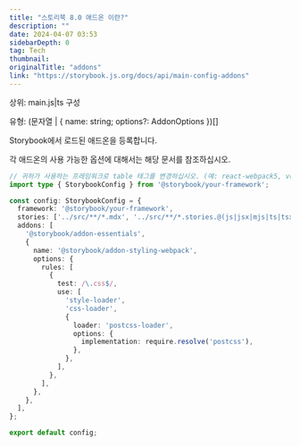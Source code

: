 ```yaml
---
title: "스토리북 8.0 애드온 이란?"
description: ""
date: 2024-04-07 03:53
sidebarDepth: 0
tag: Tech
thumbnail: 
originalTitle: "addons"
link: "https://storybook.js.org/docs/api/main-config-addons"
---
```



상위: main.js|ts 구성

유형: (문자열 | { name: string; options?: AddonOptions })[]

Storybook에서 로드된 애드온을 등록합니다.

각 애드온의 사용 가능한 옵션에 대해서는 해당 문서를 참조하십시오.



```typescript
// 귀하가 사용하는 프레임워크로 table 태그를 변경하십시오. (예: react-webpack5, vue3-vite)
import type { StorybookConfig } from '@storybook/your-framework';

const config: StorybookConfig = {
  framework: '@storybook/your-framework',
  stories: ['../src/**/*.mdx', '../src/**/*.stories.@(js|jsx|mjs|ts|tsx)'],
  addons: [
    '@storybook/addon-essentials',
    {
      name: '@storybook/addon-styling-webpack',
      options: {
        rules: [
          {
            test: /\.css$/,
            use: [
              'style-loader',
              'css-loader',
              {
                loader: 'postcss-loader',
                options: {
                  implementation: require.resolve('postcss'),
                },
              },
            ],
          },
        ],
      },
    },
  ],
};

export default config;
```